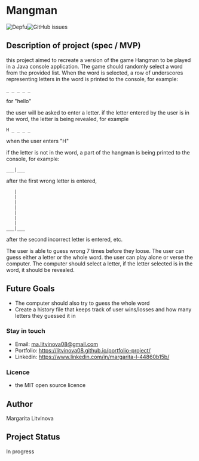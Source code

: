 # Mangman
![Depfu](https://img.shields.io/depfu/litvinova08/hangman)![GitHub issues](https://img.shields.io/github/issues/litvinova08/hangman)

## Description of project (spec / MVP)
this project aimed to recreate a version of the game Hangman to be played in a Java console application.
The game should randomly select a word from the provided list. When the word is selected, a row of underscores representing letters in the word is printed to the console, for example:
```
_ _ _ _ _
```

for "hello"

the user will be asked to enter a letter. if the letter entered by the user is in the word, the letter is being revealed, for example
```
H _ _ _ _
```
when the user enters "H"

if the letter is not in the word, a part of the hangman is being printed to the console, for example:
```
___|___
```
after the first wrong letter is entered,

```
   |
   |
   |
   |
   |
   |
   |
___|___
```
after the second incorrect letter is entered, etc.

The user is able to guess wrong 7 times before they loose. The user can guess either a letter or the whole word.
the user can play alone or verse the computer. The computer should select a letter, if the letter selected is in the word, it should be revealed.

## Future Goals
- The computer should also try to guess the whole word
- Create a history file that keeps track of user wins/losses and how many letters they guessed it in


### Stay in touch
- Email: ma.litvinova08@gmail.com
- Portfolio: https://litvinova08.github.io/portfolio-project/
- Linkedin: https://www.linkedin.com/in/margarita-l-44860b15b/
### Licence
- the MIT open source licence
## Author
Margarita Litvinova
## Project Status
In progress
